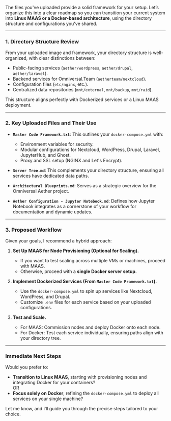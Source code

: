 The files you've uploaded provide a solid framework for your setup. Let’s organize this into a clear roadmap so you can transition your current system into **Linux MAAS or a Docker-based architecture**, using the directory structure and configurations you've shared.

---

### **1. Directory Structure Review**
From your uploaded image and framework, your directory structure is well-organized, with clear distinctions between:
- Public-facing services (`aether/wordpress`, `aether/drupal`, `aether/laravel`).
- Backend services for Omniversal.Team (`aetherteam/nextcloud`).
- Configuration files (`etc/nginx`, etc.).
- Centralized data repositories (`mnt/external`, `mnt/backup`, `mnt/raid`).

This structure aligns perfectly with Dockerized services or a Linux MAAS deployment.

---

### **2. Key Uploaded Files and Their Use**
- **`Master Code Framework.txt`**: This outlines your `docker-compose.yml` with:
  - Environment variables for security.
  - Modular configurations for Nextcloud, WordPress, Drupal, Laravel, JupyterHub, and Ghost.
  - Proxy and SSL setup (NGINX and Let's Encrypt).

- **`Server Tree.md`**: This complements your directory structure, ensuring all services have dedicated data paths.

- **`Architectural Blueprints.md`**: Serves as a strategic overview for the Omniversal Aether project.

- **`Aether Configuration - Jupyter Notebook.md`**: Defines how Jupyter Notebook integrates as a cornerstone of your workflow for documentation and dynamic updates.

---

### **3. Proposed Workflow**
Given your goals, I recommend a hybrid approach:
1. **Set Up MAAS for Node Provisioning (Optional for Scaling).**
   - If you want to test scaling across multiple VMs or machines, proceed with MAAS.
   - Otherwise, proceed with a **single Docker server setup.**

2. **Implement Dockerized Services (From `Master Code Framework.txt`).**
   - Use the `docker-compose.yml` to spin up services like Nextcloud, WordPress, and Drupal.
   - Customize `.env` files for each service based on your uploaded configurations.

3. **Test and Scale.**
   - For MAAS: Commission nodes and deploy Docker onto each node.
   - For Docker: Test each service individually, ensuring paths align with your directory tree.

---

### **Immediate Next Steps**
Would you prefer to:
- **Transition to Linux MAAS**, starting with provisioning nodes and integrating Docker for your containers?  
OR
- **Focus solely on Docker**, refining the `docker-compose.yml` to deploy all services on your single machine?

Let me know, and I’ll guide you through the precise steps tailored to your choice.
